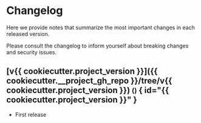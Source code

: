 # Changelog

Here we provide notes that summarize the most important changes in each released version.

Please consult the changelog to inform yourself about breaking changes and security issues.

## [v{{ cookiecutter.project_version }}]({{ cookiecutter.__project_gh_repo }}/tree/v{{ cookiecutter.project_version }}) <small>()</small> { id="{{ cookiecutter.project_version }}" }

* First release


